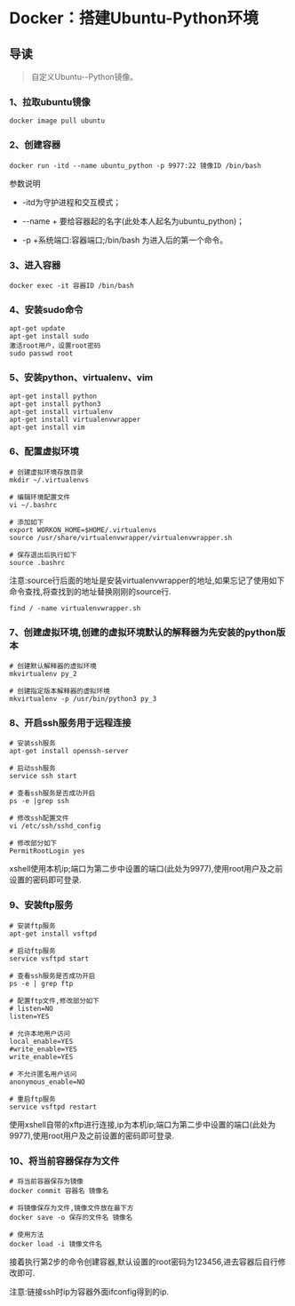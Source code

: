 # Docker：搭建Ubuntu-Python环境

## 导读

> 自定义Ubuntu--Python镜像。

### 1、拉取ubuntu镜像

```shell
docker image pull ubuntu
```

### 2、创建容器

```shell
docker run -itd --name ubuntu_python -p 9977:22 镜像ID /bin/bash
```

参数说明

- -itd为守护进程和交互模式；

- --name + 要给容器起的名字(此处本人起名为ubuntu_python)；

- -p +系统端口:容器端口;/bin/bash 为进入后的第一个命令。

### 3、进入容器

```shell
docker exec -it 容器ID /bin/bash
```

### 4、安装sudo命令

```shell
apt-get update
apt-get install sudo
激活root用户，设置root密码
sudo passwd root
```

### 5、安装python、virtualenv、vim

```shell
apt-get install python
apt-get install python3
apt-get install virtualenv
apt-get install virtualenvwrapper
apt-get install vim
```

### 6、配置虚拟环境

```shell
# 创建虚拟环境存放目录
mkdir ~/.virtualenvs

# 编辑环境配置文件
vi ~/.bashrc

# 添加如下
export WORKON_HOME=$HOME/.virtualenvs
source /usr/share/virtualenvwrapper/virtualenvwrapper.sh

# 保存退出后执行如下
source .bashrc
```

注意:source行后面的地址是安装virtualenvwrapper的地址,如果忘记了使用如下命令查找,将查找到的地址替换刚刚的source行.

```shell
find / -name virtualenvwrapper.sh
```

### 7、创建虚拟环境,创建的虚拟环境默认的解释器为先安装的python版本

```shell
# 创建默认解释器的虚拟环境
mkvirtualenv py_2

# 创建指定版本解释器的虚拟环境
mkvirtualenv -p /usr/bin/python3 py_3
```

### 8、开启ssh服务用于远程连接

```shell
# 安装ssh服务
apt-get install openssh-server

# 启动ssh服务
service ssh start

# 查看ssh服务是否成功开启
ps -e |grep ssh

# 修改ssh配置文件
vi /etc/ssh/sshd_config

# 修改部分如下
PermitRootLogin yes
```

xshell使用本机ip;端口为第二步中设置的端口(此处为9977),使用root用户及之前设置的密码即可登录.

### 9、安装ftp服务

```shell
# 安装ftp服务
apt-get install vsftpd

# 启动ftp服务
service vsftpd start

# 查看ssh服务是否成功开启
ps -e | grep ftp

# 配置ftp文件,修改部分如下
# listen=NO
listen=YES

# 允许本地用户访问
local_enable=YES
#write_enable=YES
write_enable=YES

# 不允许匿名用户访问  
anonymous_enable=NO

# 重启ftp服务
service vsftpd restart
```

使用xshell自带的xftp进行连接,ip为本机ip;端口为第二步中设置的端口(此处为9977),使用root用户及之前设置的密码即可登录.

### 10、将当前容器保存为文件

```shell
# 将当前容器保存为镜像
docker commit 容器名 镜像名

# 将镜像保存为文件,镜像文件放在最下方
docker save -o 保存的文件名 镜像名

# 使用方法
docker load -i 镜像文件名
```

接着执行第2步的命令创建容器,默认设置的root密码为123456,进去容器后自行修改即可.

注意:链接ssh时ip为容器外面ifconfig得到的ip.
